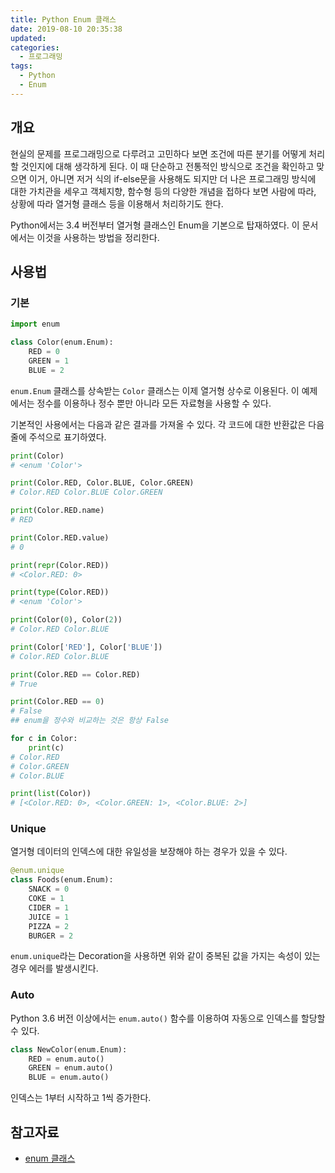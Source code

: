 ```yaml
---
title: Python Enum 클래스
date: 2019-08-10 20:35:38
updated:
categories:
  - 프로그래밍
tags:
  - Python
  - Enum
---
```


## 개요

현실의 문제를 프로그래밍으로 다루려고 고민하다 보면 조건에 따른 분기를 어떻게 처리할 것인지에 대해 생각하게 된다.
이 때 단순하고 전통적인 방식으로 조건을 확인하고 맞으면 이거, 아니면 저거 식의 if-else문을 사용해도 되지만
더 나은 프로그래밍 방식에 대한 가치관을 세우고 객체지향, 함수형 등의 다양한 개념을 접하다 보면
사람에 따라, 상황에 따라 열거형 클래스 등을 이용해서 처리하기도 한다.

Python에서는 3.4 버전부터 열거형 클래스인 Enum을 기본으로 탑재하였다.
이 문서에서는 이것을 사용하는 방법을 정리한다.

<!-- more -->

## 사용법

### 기본

```python
import enum

class Color(enum.Enum):
    RED = 0
    GREEN = 1
    BLUE = 2
```

`enum.Enum` 클래스를 상속받는 `Color` 클래스는 이제 열거형 상수로 이용된다.
이 예제에서는 정수를 이용하나 정수 뿐만 아니라 모든 자료형을 사용할 수 있다.

기본적인 사용에서는 다음과 같은 결과를 가져올 수 있다.
각 코드에 대한 반환값은 다음 줄에 주석으로 표기하였다.

```python
print(Color)
# <enum 'Color'>

print(Color.RED, Color.BLUE, Color.GREEN)
# Color.RED Color.BLUE Color.GREEN

print(Color.RED.name)
# RED

print(Color.RED.value)
# 0

print(repr(Color.RED))
# <Color.RED: 0>

print(type(Color.RED))
# <enum 'Color'>

print(Color(0), Color(2))
# Color.RED Color.BLUE

print(Color['RED'], Color['BLUE'])
# Color.RED Color.BLUE

print(Color.RED == Color.RED)
# True

print(Color.RED == 0)
# False
## enum을 정수와 비교하는 것은 항상 False

for c in Color:
    print(c)
# Color.RED
# Color.GREEN
# Color.BLUE

print(list(Color))
# [<Color.RED: 0>, <Color.GREEN: 1>, <Color.BLUE: 2>]
```

### Unique

열거형 데이터의 인덱스에 대한 유일성을 보장해야 하는 경우가 있을 수 있다.

```python
@enum.unique
class Foods(enum.Enum):
    SNACK = 0
    COKE = 1
    CIDER = 1
    JUICE = 1
    PIZZA = 2
    BURGER = 2
```

`enum.unique`라는 Decoration을 사용하면 위와 같이 중복된 값을 가지는 속성이 있는 경우 에러를 발생시킨다.

### Auto

Python 3.6 버전 이상에서는 `enum.auto()` 함수를 이용하여 자동으로 인덱스를 할당할 수 있다.

```python
class NewColor(enum.Enum):
    RED = enum.auto()
    GREEN = enum.auto()
    BLUE = enum.auto()
```

인덱스는 1부터 시작하고 1씩 증가한다.

## 참고자료

- [enum 클래스](https://pythonkim.tistory.com/90)
